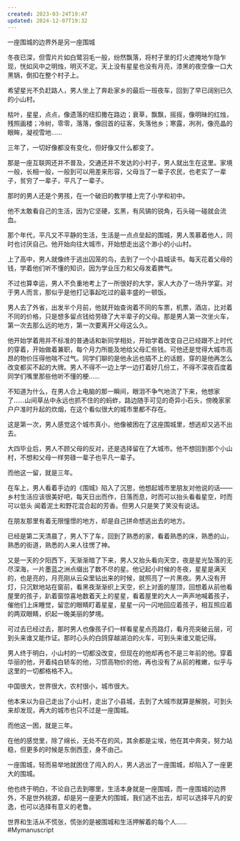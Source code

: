 ```yaml
---
created: 2023-03-24T19:47
updated: 2024-12-07T19:32
---
```

一座围城的边界外是另一座围城

  冬夜已深，但雪片片如白鹭羽毛一般，纷然飘落，将村子里的灯火遮掩地乍隐乍现，恍如风中之明烛，明灭不定。天上没有星星也没有月亮，漆黑的夜空像一口大黑锅，倒扣在整个村子上。

  希望星光不负赶路人，男人坐上了奔赴家乡的最后一班夜车，回到了早已阔别已久的小山村。

  枯叶，星星，点点，像遗落的纽扣撒在路边；衰草，飘飘，摇摇，像明昧的红烛，残照画楼；冷树，零零，落落，像回首的征客，失落他乡；寒露，冽冽，像亮晶的眼眸，凝视雪地……

  三年了，一切好像都没有变化，但好像又什么都变了。

  那是一座互联网还并不普及，交通还并不发达的小村子，男人就出生在这里。家境一般，长相一般，一般到可以用差来形容，父母当了一辈子农民，也老实了一辈子，贫穷了一辈子，平凡了一辈子。

  那时的男人还是个男孩，在一个破旧的教学楼上完了小学和初中。

  他不太敢看自己的生活，因为它坚硬，玄黑，有风镐的锐角，石头碰一碰就会流血。

那个年代，平凡又不平静的生活，生活是一点点垒起的围城，男人羡慕着他人，同时也讨厌自己。他开始向往大城市，开始想走出这个渺小的小山村。

  上了高中，男人就像终于逃出囚笼的鸟，去到了一个小县城读书。每天花着父母的钱，学着他们听不懂的知识，因为学业压力和父母发着脾气。

  不过也算幸运，男人不负重地考上了一所很好的大学，家人大办了一场升学宴。对于男人而言，那似乎是他打记事起吃过的最丰盛的一顿饭。

  男人去了外省，出发半个月前，他就开始查询着不同的车票，机票，酒店，比对着不同的价格，只是想多留点钱给劳碌了大半辈子的父母。那是男人第一次坐火车，第一次去那么远的地方，第一次要离开父母这么久。

  他开始学着用并不标准的普通话和新同学相处，开始学着改变自己已经跟不上时代的穿着，开始做着兼职，每个月力所能及地给父母汇些钱。可他还是觉得大城市高昂的物价压得他喘不过气。同学们聊的是他永远也插不上的话题，穿的是他再怎么改变都买不起的大牌。男人不得不一边上学一边打着好几份工，不得不深夜百度着同学们嘴里那些他听不懂的梗……

不知道为什么，在男人合上电脑的那一瞬间，眼泪不争气地流了下来，他想家了……山间草丛中永远也抓不住的的蚂蚱，路边随手可见的奇异小石头，傍晚家家户户准时升起的炊烟，在这个看似很大的城市里都不存在。

  这是第一次，男人感觉这个城市真小，他像被困在了这座围城里，想逃却又逃不出去。

  大四毕业后，男人不顾父母的反对，还是选择留在了大城市。他不想回到那个小山村，不想和父母一样劳碌一辈子也平凡一辈子。

  而他这一留，就是三年。

  在车上，男人看着手边的《围城》陷入了沉思，他想起城市里朋友对他说的话——乡村生活应该很美好吧，每天日出而作，日落而息，时而可以抬头看看星空，时而可以低头 闻着泥土和野花混合起的芳香。但男人只是笑了笑没有说话。

  在朋友那里有着无限憧憬的地方，却是自己拼命想逃出去的地方。

  已经是第二天清晨了，男人下了车，回到了熟悉的家，看着熟悉的床，熟悉的山，熟悉的街道，熟悉的人来人往愣了神。

  又是一天的夕阳西下，天渐渐暗了下来，男人又抬头看向天空，夜是星光坠落的无尽深海，一片墨蓝之洲点缀出了数不尽的星。他记起小时候的冬夜，星星是满天的，也是亮的，月亮刚从云朵里钻出来的时候，就照亮了一片黑夜。男人没有开灯，只沉默地站在窗前，看黑夜渐渐织上天空，织上对面的屋顶，回想着从前他看屋里的孩子，趴着窗惊喜地数着天上的星星，看着屋里的大人一声声地喊着孩子，催他们上床睡觉，留恋的眼睛盯着星星，星星一闪一闪地回应着孩子，相互照应着的两双眼睛，织起一晚美丽的梦境。

  可过去已经过去，那时男人也像孩子们一样看星星点亮路灯，看月亮突破云层，可到头来谁又能作证。那时心头的白鸽穿越湖泊的火车，可到头来谁又能记得。

  男人终于明白，小山村的一切都没改变，但现在的他却再也不是三年前的他。穿着华丽的他，开着纯白轿车的他，习惯高物价的他，再也没有了从前的稚嫩，似乎与这里的一切都格格不入。

  中国很大，世界很大，农村很小，城市很大。

  他本来以为自己走出了小山村，走出了小县城，去到了大城市就算是解脱，可到头来却发现，再大的城市也只不过是一座围城。

而他这一困，就是三年。

  在他的感觉里，除了绵长，无处不在的风，其余都是尘埃，他在其中奔突，努力站稳，但更多的时候是东倒西歪，身不由己。

  一座围城，轻而易举地就困住了闯入的人，男人逃出了一座围城，却陷入了一座更大的围城。

  他也终于明白，不论自己去到哪里，生活本身就是一座围城，而一座围城的边界外，不是世外桃源，却是另一座更大的围城，我们逃不出去，却可以选择平凡的安逸，也可以选择有意义的老鲁。

  世界和生活从不慌张，慌张的是被围城和生活押解着的每个人……
#Mymanuscript 
